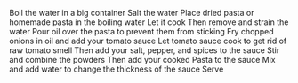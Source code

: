 Boil the water in a big container
Salt the water
Place dried pasta or homemade pasta in the boiling water
Let it cook
Then remove and strain the water
Pour oil over the pasta to prevent them from sticking
Fry chopped onions in oil and add your tomato sauce
Let tomato sauce cook to get rid of raw tomato smell
Then add your salt, pepper, and spices to the sauce
Stir and combine the powders
Then add your cooked Pasta to the sauce
Mix and add water to change the thickness of the sauce
Serve